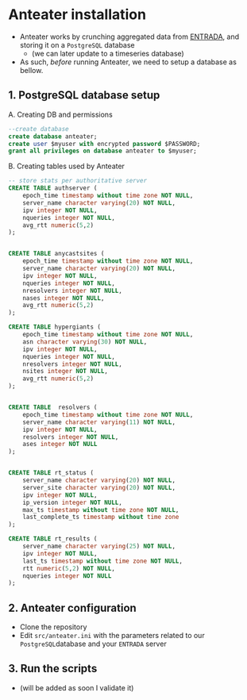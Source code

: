 # Anteater installation

* Anteater works by crunching aggregated data from [ENTRADA](https://entrada.sidnlabs.nl),
and storing it on a `PostgreSQL` database
    * (we can later update to a timeseries database)
* As such, _before_ running Anteater, we need to setup a database as bellow.

## 1. PostgreSQL database setup

A. Creating DB and permissions
```sql
--create database
create database anteater;
create user $myuser with encrypted password $PASSWORD;
grant all privileges on database anteater to $myuser;
```
B. Creating tables used by Anteater

```sql
-- store stats per authoritative server
CREATE TABLE authserver (
    epoch_time timestamp without time zone NOT NULL,
    server_name character varying(20) NOT NULL,
    ipv integer NOT NULL,
    nqueries integer NOT NULL,
    avg_rtt numeric(5,2)
);


CREATE TABLE anycastsites (
    epoch_time timestamp without time zone NOT NULL,
    server_name character varying(20) NOT NULL,
    ipv integer NOT NULL,
    nqueries integer NOT NULL,
    nresolvers integer NOT NULL,
    nases integer NOT NULL,
    avg_rtt numeric(5,2)
);

CREATE TABLE hypergiants (
    epoch_time timestamp without time zone NOT NULL,
    asn character varying(30) NOT NULL,
    ipv integer NOT NULL,
    nqueries integer NOT NULL,
    nresolvers integer NOT NULL,
    nsites integer NOT NULL,
    avg_rtt numeric(5,2)
);


CREATE TABLE  resolvers (
    epoch_time timestamp without time zone NOT NULL,
    server_name character varying(11) NOT NULL,
    ipv integer NOT NULL,
    resolvers integer NOT NULL,
    ases integer NOT NULL
);


CREATE TABLE rt_status (
    server_name character varying(20) NOT NULL,
    server_site character varying(20) NOT NULL,
    ipv integer NOT NULL,
    ip_version integer NOT NULL,
    max_ts timestamp without time zone NOT NULL,
    last_complete_ts timestamp without time zone
);

CREATE TABLE rt_results (
    server_name character varying(25) NOT NULL,
    ipv integer NOT NULL,
    last_ts timestamp without time zone NOT NULL,
    rtt numeric(5,2) NOT NULL,
    nqueries integer NOT NULL
);
```

## 2. Anteater configuration

* Clone the repository
* Edit `src/anteater.ini` with the parameters related to our `PostgreSQL`database
and your `ENTRADA` server
  
## 3. Run the scripts
  * (will be added as soon I validate it)